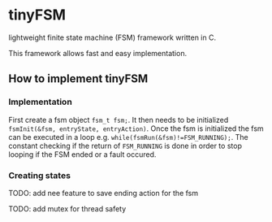 # tinyFSM

lightweight finite state machine (FSM) framework written in C.

This framework allows fast and easy implementation.

## How to implement tinyFSM

### Implementation

First create a fsm object `fsm_t fsm;`.
It then needs to be initialized `fsmInit(&fsm, entryState, entryAction)`.
Once the fsm is initialized the fsm can be executed in a loop e.g. 
`while(fsmRun(&fsm)!=FSM_RUNNING);`.
The constant checking if the return of `FSM_RUNNING` is done in order to stop looping if the FSM ended or a fault occured.

### Creating states


TODO: add nee feature to save ending action for the fsm

TODO: add mutex for thread safety
